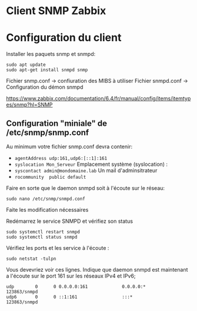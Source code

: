 # Client SNMP Zabbix
# Configuration du client
Installer les paquets snmp et snmpd:
``` shell
sudo apt update
sudo apt-get install snmpd snmp
```
Fichier snmp.conf -> confiuration des MIBS à utiliser
Fichier snmpd.conf -> Configuration du démon snmpd


https://www.zabbix.com/documentation/6.4/fr/manual/config/items/itemtypes/snmp?hl=SNMP

## Configuration "miniale" de /etc/snmp/snmp.conf
Au minimum votre fichier snmp.conf devra contenir:
 - `agentAddress udp:161,udp6:[::1]:161` 
 - `syslocation Mon_Serveur` Emplacement système (syslocation) :
 - `syscontact admin@mondomaine.lab` Un mail d'adminsitrateur
 - `rocommunity  public default` 


Faire en sorte que le daemon snmpd soit à l'écoute sur le réseau:
``` shell
sudo nano /etc/snmp/snmpd.conf
```
Faite les modification nécessaires  

Redémarrez le service SNMPD et vérifiez son status
``` shell
sudo systemctl restart snmpd
sudo systemctl status snmpd
```

Vérifiez les ports et les service à l'écoute :
``` shell
sudo netstat -tulpn
```
Vous devevriez voir ces lignes. Indique que daemon snmpd est maintenant a l'écoute sur le port 161 sur les réseaux IPv4 et IPv6;
``` shell
udp        0      0 0.0.0.0:161             0.0.0.0:*                           123863/snmpd        
udp6       0      0 ::1:161                 :::*                                123863/snmpd  
```


